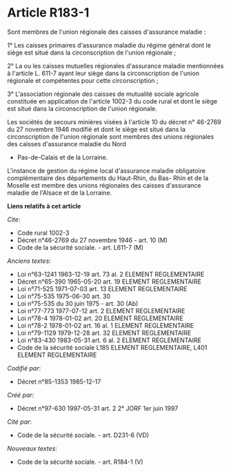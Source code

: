 # Article R183-1

Sont membres de l'union régionale des caisses d'assurance maladie :

1° Les caisses primaires d'assurance maladie du régime général dont le siège est situé dans la circonscription de l'union
régionale ;

2° La ou les caisses mutuelles régionales d'assurance maladie mentionnées à l'article L. 611-7 ayant leur siège dans la
circonscription de l'union régionale et compétentes pour cette circonscription ;

3° L'association régionale des caisses de mutualité sociale agricole constituée en application de l'article 1002-3 du code
rural et dont le siège est situé dans la circonscription de l'union régionale.

Les sociétés de secours minières visées à l'article 10 du décret n° 46-2769 du 27 novembre 1946 modifié et dont le siège est
situé dans la circonscription de l'union régionale sont membres des unions régionales des caisses d'assurance maladie du Nord
- Pas-de-Calais et de la Lorraine.

L'instance de gestion du régime local d'assurance maladie obligatoire complémentaire des départements du Haut-Rhin, du Bas-
Rhin et de la Moselle est membre des unions régionales des caisses d'assurance maladie de l'Alsace et de la Lorraine.

**Liens relatifs à cet article**

_Cite_:

  - Code rural 1002-3
  - Décret n°46-2769 du 27 novembre 1946 - art. 10 (M)
  - Code de la sécurité sociale. - art. L611-7 (M)

_Anciens textes_:

  - Loi n°63-1241 1963-12-19 art. 73 al. 2 ELEMENT REGLEMENTAIRE
  - Décret n°65-390 1965-05-20 art. 19 ELEMENT REGLEMENTAIRE
  - Loi n°71-525 1971-07-03 art. 13 ELEMENT REGLEMENTAIRE
  - Loi n°75-535 1975-06-30 art. 30
  - Loi n°75-535 du 30 juin 1975 - art. 30 (Ab)
  - Loi n°77-773 1977-07-12 art. 2 ELEMENT REGLEMENTAIRE
  - Loi n°78-4 1978-01-02 art. 20 ELEMENT REGLEMENTAIRE
  - Loi n°78-2 1978-01-02 art. 16 al. 1 ELEMENT REGLEMENTAIRE
  - Loi n°79-1129 1979-12-28 art. 32 ELEMENT REGLEMENTAIRE
  - Loi n°83-430 1983-05-31 art. 6 al. 2 ELEMENT REGLEMENTAIRE
  - Code de la sécurité sociale L185 ELEMENT REGLEMENTAIRE, L401 ELEMENT REGLEMENTAIRE

_Codifié par_:

  - Décret n°85-1353 1985-12-17

_Créé par_:

  - Décret n°97-630 1997-05-31 art. 2 2° JORF 1er juin 1997

_Cité par_:

  - Code de la sécurité sociale. - art. D231-6 (VD)

_Nouveaux textes_:

  - Code de la sécurité sociale. - art. R184-1 (V)
